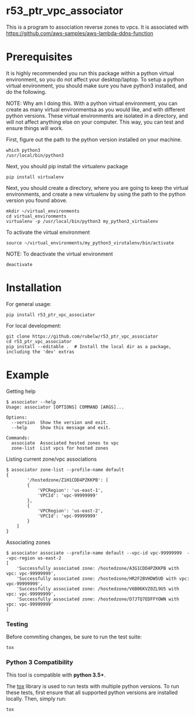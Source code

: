 # r53_ptr_vpc_associator

This is a program to association reverse zones to vpcs.  It is associated with https://github.com/aws-samples/aws-lambda-ddns-function

Prerequisites
=============

It is highly recommended you run this package within a python virtual environment, so
you do not affect your desktop/laptop.  To setup a python virtual environment, you should make 
sure you have python3 installed, and do the following.

NOTE:  Why am I doing this.  With a python virtual environment, you can create as
many virtual environmentsa as you would like, and with different python versions.  These
virtual environments are isolated in a directory, and will not affect anything else on
your computer.  This way, you can test and ensure things will work.

First, figure out the path to the python version installed on your machine.

    which python3
    /usr/local/bin/python3
    
Next, you should pip install the virtualenv package

    pip install virtualenv
    
Next, you should create a directory, where you are going to keep the virtual environments,
and create a new virtualenv by using the path to the python version you found above.

    mkdir ~/virtual_environments
    cd virtual_environments
    virtualenv -p /usr/local/bin/python3 my_python3_virtualenv
    
To activate the virtual environment

    source ~/virtual_environments/my_python3_virutalenv/bin/activate
    
NOTE:  To deactivate the virtual environment

    deactivate

Installation
============

For general usage:

    pip install r53_ptr_vpc_associator

For local development:

    git clone https://github.com/rubelw/r53_ptr_vpc_associator
    cd r53_ptr_vpc_associator
    pip install --editable .  # Install the local dir as a package, including the 'dev' extras

Example
=======

Getting help

    $ associator --help
    Usage: associator [OPTIONS] COMMAND [ARGS]...
    
    Options:
      --version  Show the version and exit.
      --help     Show this message and exit.
    
    Commands:
      associate  Associated hosted zones to vpc
      zone-list  List vpcs for hosted zones

Listing current zone/vpc associations

    $ associator zone-list --profile-name default
    {
            '/hostedzone/Z1H1CDD4PZKKPB': [
            {
                'VPCRegion': 'us-east-1',
                'VPCId': 'vpc-99999999'
            },
            {
                'VPCRegion': 'us-east-2',
                'VPCId': 'vpc-99999999'
            }
        ]
	}

Associating zones

    $ associator associate --profile-name default --vpc-id vpc-99999999  --vpc-region us-east-2
    [
        'Successfully associated zone: /hostedzone/A3G1CDD4PZKKPB with vpc: vpc-99999999',
        'Successfully associated zone: /hostedzone/HR2F2BVHDW5UD with vpc: vpc-99999999',
        'Successfully associated zone: /hostedzone/V6B06KVZ0ZL9U5 with vpc: vpc-99999999',
        'Successfully associated zone: /hostedzone/D7JTQ7EDFFYOWN with vpc: vpc-99999999'
    ]
    
### Testing

Before commiting changes, be sure to run the test suite:

    tox

### Python 3 Compatibility

This tool is compatible with **python 3.5+**.

The [tox](http://tox.readthedocs.io/en/latest/index.html) library is used to run tests with multiple python versions. To run these tests, first ensure that all supported python versions are installed locally. Then, simply run:

    tox